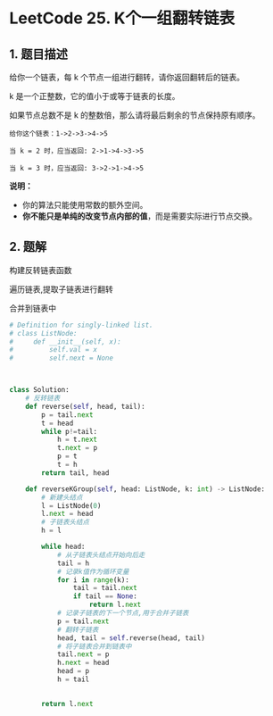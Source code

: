 # LeetCode 25. K个一组翻转链表

## 1. 题目描述

给你一个链表，每 k 个节点一组进行翻转，请你返回翻转后的链表。

k 是一个正整数，它的值小于或等于链表的长度。

如果节点总数不是 k 的整数倍，那么请将最后剩余的节点保持原有顺序。

```
给你这个链表：1->2->3->4->5

当 k = 2 时，应当返回: 2->1->4->3->5

当 k = 3 时，应当返回: 3->2->1->4->5
```

**说明：**

- 你的算法只能使用常数的额外空间。
- **你不能只是单纯的改变节点内部的值**，而是需要实际进行节点交换。



## 2. 题解

构建反转链表函数

遍历链表,提取子链表进行翻转

合并到链表中

```python
# Definition for singly-linked list.
# class ListNode:
#     def __init__(self, x):
#         self.val = x
#         self.next = None



class Solution:
    # 反转链表
    def reverse(self, head, tail):
        p = tail.next
        t = head
        while p!=tail:
            h = t.next
            t.next = p
            p = t
            t = h
        return tail, head

    def reverseKGroup(self, head: ListNode, k: int) -> ListNode:
        # 新建头结点
        l = ListNode(0)
        l.next = head
        # 子链表头结点
        h = l

        while head:
            # 从子链表头结点开始向后走
            tail = h
            # 记录k值作为循环变量
            for i in range(k):
                tail = tail.next
                if tail == None:
                    return l.next
            # 记录子链表的下一个节点,用于合并子链表
            p = tail.next
            # 翻转子链表
            head, tail = self.reverse(head, tail)
            # 将子链表合并到链表中
            tail.next = p
            h.next = head
            head = p
            h = tail

            
        return l.next
```

